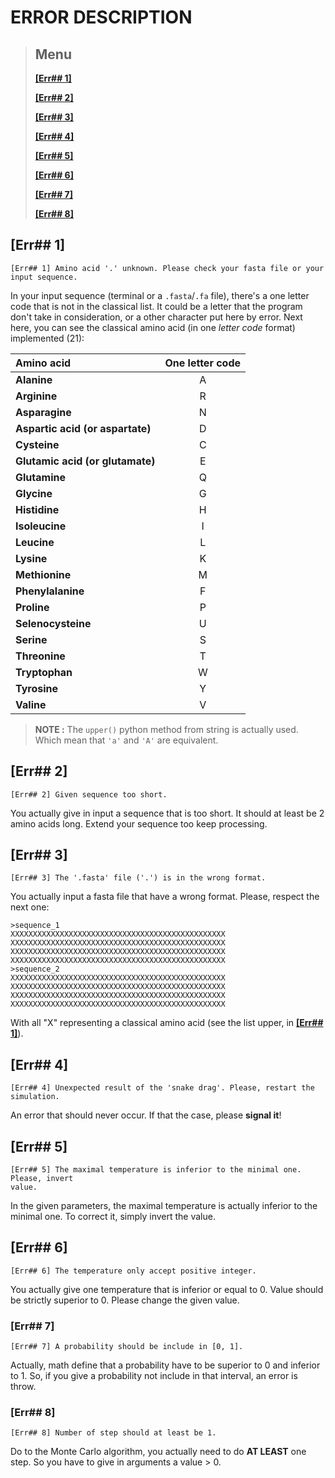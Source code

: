 # ERROR DESCRIPTION

> ## Menu
> 
> **[[Err## 1]](#err-1)**
> 
> **[[Err## 2]](#err-2)**
> 
> **[[Err## 3]](#err-3)**
> 
> **[[Err## 4]](#err-4)**
> 
> **[[Err## 5]](#err-5)**
> 
> **[[Err## 6]](#err-6)**
>
> **[[Err## 7]](#err-7)**
>
> **[[Err## 8]](#err-8)**


## [Err## 1]

```
[Err## 1] Amino acid '.' unknown. Please check your fasta file or your
input sequence.
```

In your input sequence (terminal or a `.fasta`/`.fa` file), there's a one letter
code that is not in the classical list. It could be a letter that the program
don't take in consideration, or a other character put here by error. Next here,
you can see the classical amino acid (in one *letter code* format) implemented
(21):

| Amino acid                       | One letter code |
| :------------------------------- | :-------------: |
| **Alanine**                      |        A        |
| **Arginine**                     |        R        |
| **Asparagine**                   |        N        |
| **Aspartic acid (or aspartate)** |        D        |
| **Cysteine**                     |        C        |
| **Glutamic acid (or glutamate)** |        E        |
| **Glutamine**                    |        Q        |
| **Glycine**                      |        G        |
| **Histidine**                    |        H        |
| **Isoleucine**                   |        I        |
| **Leucine**                      |        L        |
| **Lysine**                       |        K        |
| **Methionine**                   |        M        |
| **Phenylalanine**                |        F        |
| **Proline**                      |        P        |
| **Selenocysteine**               |        U        |
| **Serine**                       |        S        |
| **Threonine**                    |        T        |
| **Tryptophan**                   |        W        |
| **Tyrosine**                     |        Y        |
| **Valine**                       |        V        |

> **NOTE :** The `upper()` python method from string is actually used. Which
> mean that `'a'` and `'A'` are equivalent.

## [Err## 2]

```
[Err## 2] Given sequence too short.
```

You actually give in input a sequence that is too short. It should at least be
2 amino acids long. Extend your sequence too keep processing.

## [Err## 3]

```
[Err## 3] The '.fasta' file ('.') is in the wrong format.
```

You actually input a fasta file that have a wrong format. Please, respect the
next one:

```fasta
>sequence_1
XXXXXXXXXXXXXXXXXXXXXXXXXXXXXXXXXXXXXXXXXXXXXXXX
XXXXXXXXXXXXXXXXXXXXXXXXXXXXXXXXXXXXXXXXXXXXXXXX
XXXXXXXXXXXXXXXXXXXXXXXXXXXXXXXXXXXXXXXXXXXXXXXX
XXXXXXXXXXXXXXXXXXXXXXXXXXXXXXXXXXXXXXXXXXXXXXXX
>sequence_2
XXXXXXXXXXXXXXXXXXXXXXXXXXXXXXXXXXXXXXXXXXXXXXXX
XXXXXXXXXXXXXXXXXXXXXXXXXXXXXXXXXXXXXXXXXXXXXXXX
XXXXXXXXXXXXXXXXXXXXXXXXXXXXXXXXXXXXXXXXXXXXXXXX
XXXXXXXXXXXXXXXXXXXXXXXXXXXXXXXXXXXXXXXXXXXXXXXX
```

With all "X" representing a classical amino acid (see the list upper, in
**[[Err## 1]](#err-1)**).

## [Err## 4]

```
[Err## 4] Unexpected result of the 'snake drag'. Please, restart the simulation.
```

An error that should never occur. If that the case, please **signal it**!

## [Err## 5]

```
[Err## 5] The maximal temperature is inferior to the minimal one. Please, invert
value.
```

In the given parameters, the maximal temperature is actually inferior to the
minimal one. To correct it, simply invert the value.

## [Err## 6]
```
[Err## 6] The temperature only accept positive integer.
```

You actually give one temperature that is inferior or equal to 0. Value should
be strictly superior to 0. Please change the given value.

### [Err## 7]

```
[Err## 7] A probability should be include in [0, 1].
```

Actually, math define that a probability have to be superior to 0 and inferior
to 1. So, if you give a probability not include in that interval, an error is
throw.

### [Err## 8]

```
[Err## 8] Number of step should at least be 1.
```

Do to the Monte Carlo algorithm, you actually need to do **AT LEAST** one step.
So you have to give in arguments a value > 0.
